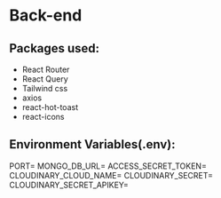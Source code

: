 # Back-end

## Packages used:

- React Router
- React Query
- Tailwind css
- axios
- react-hot-toast
- react-icons

## Environment Variables(.env):

PORT=
MONGO_DB_URL=
ACCESS_SECRET_TOKEN=
CLOUDINARY_CLOUD_NAME=
CLOUDINARY_SECRET=
CLOUDINARY_SECRET_APIKEY=
